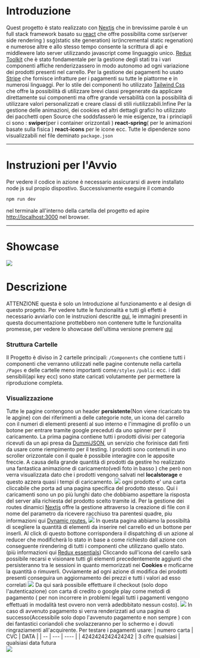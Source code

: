 # Introduzione

Quest progetto è stato realizzato con [Nextjs](https://nextjs.org/) che in brevissime parole è un full stack framework basato su [react]('https://reactjs.org/) che offre possibilita come ssr(server side rendering ) ssg(static site generation) isr(incremental static regenation) e numerose altre e allo stesso tempo consente la scrittura di api e middlewere lato server utilizzando javascript come linguaggio unico. [Redux Toolkit](https://redux-toolkit.js.org/) che è stato fondamentale per la gestione degli stati tra i vari componenti affiche renderizzassero in modo autonomo ad ogni variazione dei prodotti presenti nel carrello. Per la gestione dei pagamenti ho usato [Stripe]('https://stripe.com/com) che fornisce infratture per i pagamenti su tutte le piattorme e in numerosi linguaggi. Per lo stile dei componenti ho utilizzato [Tailwind Css](https://tailwindcss.com/) che offre la possibilità di utilizzare brevi classi pregenerate da applicare direttamente sui componenti ma offre grande versabilità con la possibilità di utilizzare valori personalizzati e creare classi di stili riutilizzabili.Infine Per la gestione delle animazioni, dei cookies ed altri dettagli grafici ho utilizzato dei pacchetti open Source che soddsfasserò le mie esigenze, tra i princiapli ci sono : **swiper**(per i container orizzontali ) **react-spring**( per le animazioni basate sulla fisica ) **react-icons** per le icone ecc. Tutte le dipendenze sono visualizzabili nel file deminato `package.json`

---

# Instruzioni per l'Avvio

Per vedere il codice in azione è necessario assicurarsi di avere installato node js sul propio dispostivo. Successivamente eseguire il comando

```bash
npm run dev
```

nel terminale all'interno della cartella del progetto ed apire [http://localhost:3000](http://localhost:3000) nel browser.

---

# Showcase

[![](https://drive.google.com/uc?export=download&id=1TLT_ojP-qiaZDQ-vNp9-UMOOc7TJ3z2G)](https://drive.google.com/file/d/1cbQ_o3IUreZhhf15HFRJf12rZLlciIjw/view?usp=sharing 'Premi per visualizzare')

# Descrizione

ATTENZIONE questa è solo un Introduzione al funzionamento e al design di questo progetto. Per vedere tutte le funzionalità e tutti gli effetti è necessario avviarlo con le instruzioni descritte [qui](#instruzioni-per-lavvio), le immagini presenti in questa documentazione prottebbero non contenere tutte le funzionalita promesse, per vedere lo showcase dell'ultima versione premere [qui](#showcase)

### Struttura Cartelle

Il Progetto è diviso in 2 cartelle principali: `/Components` che contiene tutti i componenti che verranno utilizzati nelle pagine contenute nella cartella `/Pages` e delle cartelle meno importanti come`/styles` `/public` ecc. i dati sensibili(api key ecc) sono state caricati volutamente per permettere la riproduzione completa.

### Visualizzazione

Tutte le pagine contengono un header **persistente**(Non viene ricaricato tra le apgine) con dei riferimenti a delle categorie note, un icona del carrello con il numeri di elementi presenti al suo interno e l'immagine di profilo o un botone per entrare tramite google preceduti da uno spinner per il caricamento. La prima pagina contiene tutti i prodotti divisi per categoria ricevuti da un api presa da [DummiJSON](https://dummyjson.com/), un servizio che forinisce dati finti da usare come riempimento per il testing. I prodotti sono contenuti in uno scroller orizzontale con il quale è possibile interagire con le apposite freccie. A causa della grande quantità di prodotti da gestire ho realizzato una fantastica animazione di caricamento(vedi foto in basso ) che però non verra visualizzata dato che i prodotti vengono salvati nel **localstorage** e questo azzera quasi i tempi di caricamento.
![](https://drive.google.com/uc?export=download&id=1eYlpjNB-Pcu7yWzPfc9fwGAi_pYufrTO)
ogni prodotto e' una carta cliccabile che porta ad una pagina specifica del prodotto stesso. Qui i caricamenti sono un po più lunghi dato che dobbiamo aspettare la risposta del server alla richiesta del prodotto scelto tramite id. Per la gestione dei routes dinamici [Nextjs](https://nextjs.org/) offre la gestione attraverso la creazione di file con il nome del parametro da ricevere racchiuso tra parentesi quadre, piu informazioni qui [Dynamic routes.](https://nextjs.org/docs/routing/dynamic-routes) ![](https://drive.google.com/uc?export=download&id=1rf_fsrQ3gWRYHtBCdjJobOxeGlfIDejy)
In questa pagina abbiamo la possibiltà di scegliere la quantità di elementi da inserire nel carrello ed un bottone per inserli. Al click di questo bottone corrispondera il dispatching di un azione al reducer che modificherà lo stato in base a come richiesto dall azione con conseguente rirendering di tutti i componenti che utilizzano quello stato. (più informazioni qui [Redux essentials](https://redux.js.org/tutorials/essentials/part-1-overview-concepts)) Cliccando sull'icona del carello sarà possibile recarsi e visionare tutti gli elementi precedentemente aggiunti che persisteranno tra le sessioni in quanto memorizzati nei **Cookies** e moficarne la quantità o rimuverli. Ovviamente ad ogni azione di modifica dei prodotti presenti conseguira un aggiornamento dei prezzi e tutti i valori ad esso correlati ![](https://drive.google.com/uc?export=download&id=1GCmGqLwWGoC9NAw1IyiBa5dvlLZjYbAe) Da qui sarà possibile effettuare il checkout (solo dopo l'autenticazione) con carta di credito o google play come metodi di pagamento ( per non incorrere in problemi legali tutti i pagamenti vengono effettuati in modalità test ovvero non verrà adedbbitato nessun costo). ![](https://drive.google.com/uc?export=download&id=1cczQWKYsKPSwKVzSr_RRLDZCQUd-zieP) In caso di avvenuto pagamento si verra renderizzati ad una pagina di successo(Accessibile solo dopo l'avvenuto pagamento e non sempre ) con dei fantastici coriandoli che svolazzeranno per lo schermo e i dovuti ringraziamenti all'acquirente. Per testare i pagamenti usare:
| numero carta | CVC | DATA |
| -- | --- | ---- |
| 4242424242424242 | 3 cifre qualsiasi | qualsiasi data futura  
 ![](https://drive.google.com/uc?export=download&id=1cN79buj5lTZGGJiSJ8d2OC61BHVG8vKn)
